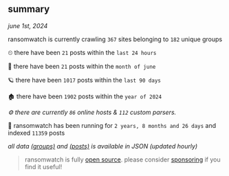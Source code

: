 
## summary
_june 1st, 2024_

ransomwatch is currently crawling `367` sites belonging to `182` unique groups

⏲ there have been `21` posts within the `last 24 hours`

🦈 there have been `21` posts within the `month of june`

🪐 there have been `1017` posts within the `last 90 days`

🏚 there have been `1902` posts within the `year of 2024`

_⚙️ there are currently `86` online hosts & `112` custom parsers._

🦕 ransomwatch has been running for `2 years, 8 months and 26 days` and indexed `11359` posts

_all data  [(groups)](http://ransomwhat.telemetry.ltd/groups) and [(posts)](http://ransomwhat.telemetry.ltd/posts) is available in JSON (updated hourly)_

> ransomwatch is fully [open source](https://github.com/joshhighet/ransomwatch#ransomwatch--). please consider [sponsoring](https://github.com/sponsors/joshhighet) if you find it useful!
